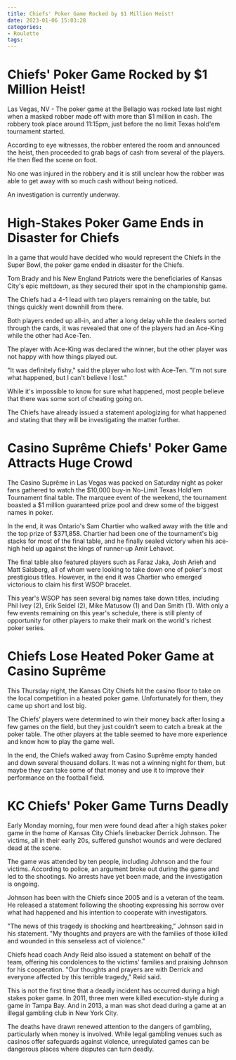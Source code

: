 ```yaml
---
title: Chiefs' Poker Game Rocked by $1 Million Heist!
date: 2023-01-06 15:03:28
categories:
- Roulette
tags:
---
```



#  Chiefs' Poker Game Rocked by $1 Million Heist!

Las Vegas, NV - The poker game at the Bellagio was rocked late last night when a masked robber made off with more than $1 million in cash. The robbery took place around 11:15pm, just before the no limit Texas hold'em tournament started.

According to eye witnesses, the robber entered the room and announced the heist, then proceeded to grab bags of cash from several of the players. He then fled the scene on foot.

No one was injured in the robbery and it is still unclear how the robber was able to get away with so much cash without being noticed.

An investigation is currently underway.

#  High-Stakes Poker Game Ends in Disaster for Chiefs

In a game that would have decided who would represent the Chiefs in the Super Bowl, the poker game ended in disaster for the Chiefs.

Tom Brady and his New England Patriots were the beneficiaries of Kansas City's epic meltdown, as they secured their spot in the championship game.

The Chiefs had a 4-1 lead with two players remaining on the table, but things quickly went downhill from there.

Both players ended up all-in, and after a long delay while the dealers sorted through the cards, it was revealed that one of the players had an Ace-King while the other had Ace-Ten.

The player with Ace-King was declared the winner, but the other player was not happy with how things played out.

"It was definitely fishy," said the player who lost with Ace-Ten. "I'm not sure what happened, but I can't believe I lost."

While it's impossible to know for sure what happened, most people believe that there was some sort of cheating going on.

The Chiefs have already issued a statement apologizing for what happened and stating that they will be investigating the matter further.

#  Casino Suprême Chiefs' Poker Game Attracts Huge Crowd

The Casino Suprême in Las Vegas was packed on Saturday night as poker fans gathered to watch the $10,000 buy-in No-Limit Texas Hold'em Tournament final table. The marquee event of the weekend, the tournament boasted a $1 million guaranteed prize pool and drew some of the biggest names in poker.

In the end, it was Ontario's Sam Chartier who walked away with the title and the top prize of $371,858. Chartier had been one of the tournament's big stacks for most of the final table, and he finally sealed victory when his ace-high held up against the kings of runner-up Amir Lehavot.

The final table also featured players such as Faraz Jaka, Josh Arieh and Matt Salsberg, all of whom were looking to take down one of poker's most prestigious titles. However, in the end it was Chartier who emerged victorious to claim his first WSOP bracelet.

This year's WSOP has seen several big names take down titles, including Phil Ivey (2), Erik Seidel (2), Mike Matusow (1) and Dan Smith (1). With only a few events remaining on this year's schedule, there is still plenty of opportunity for other players to make their mark on the world's richest poker series.

#  Chiefs Lose Heated Poker Game at Casino Suprême

This Thursday night, the Kansas City Chiefs hit the casino floor to take on the local competition in a heated poker game. Unfortunately for them, they came up short and lost big.

The Chiefs’ players were determined to win their money back after losing a few games on the field, but they just couldn’t seem to catch a break at the poker table. The other players at the table seemed to have more experience and know how to play the game well.

In the end, the Chiefs walked away from Casino Suprême empty handed and down several thousand dollars. It was not a winning night for them, but maybe they can take some of that money and use it to improve their performance on the football field.

#  KC Chiefs' Poker Game Turns Deadly

Early Monday morning, four men were found dead after a high stakes poker game in the home of Kansas City Chiefs linebacker Derrick Johnson. The victims, all in their early 20s, suffered gunshot wounds and were declared dead at the scene.

The game was attended by ten people, including Johnson and the four victims. According to police, an argument broke out during the game and led to the shootings. No arrests have yet been made, and the investigation is ongoing.

Johnson has been with the Chiefs since 2005 and is a veteran of the team. He released a statement following the shooting expressing his sorrow over what had happened and his intention to cooperate with investigators.

"The news of this tragedy is shocking and heartbreaking," Johnson said in his statement. "My thoughts and prayers are with the families of those killed and wounded in this senseless act of violence."

Chiefs head coach Andy Reid also issued a statement on behalf of the team, offering his condolences to the victims' families and praising Johnson for his cooperation. "Our thoughts and prayers are with Derrick and everyone affected by this terrible tragedy," Reid said.

This is not the first time that a deadly incident has occurred during a high stakes poker game. In 2011, three men were killed execution-style during a game in Tampa Bay. And in 2013, a man was shot dead during a game at an illegal gambling club in New York City.

The deaths have drawn renewed attention to the dangers of gambling, particularly when money is involved. While legal gambling venues such as casinos offer safeguards against violence, unregulated games can be dangerous places where disputes can turn deadly.